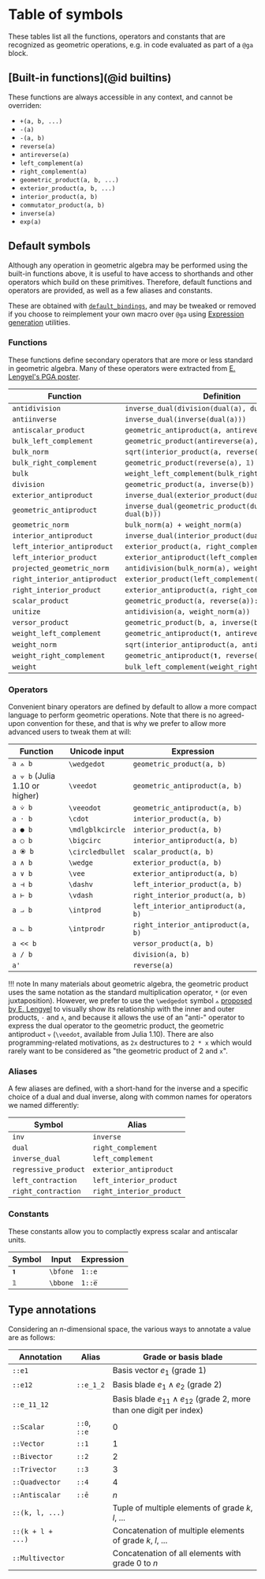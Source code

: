 # Table of symbols

These tables list all the functions, operators and constants that are recognized as geometric operations, e.g. in code evaluated as part of a `@ga` block.

## [Built-in functions](@id builtins)

These functions are always accessible in any context, and cannot be overriden:
- `+(a, b, ...)`
- `-(a)`
- `-(a, b)`
- `reverse(a)`
- `antireverse(a)`
- `left_complement(a)`
- `right_complement(a)`
- `geometric_product(a, b, ...)`
- `exterior_product(a, b, ...)`
- `interior_product(a, b)`
- `commutator_product(a, b)`
- `inverse(a)`
- `exp(a)`

## Default symbols

Although any operation in geometric algebra may be performed using the built-in functions above, it is useful to have access to shorthands and other operators which build on these primitives. Therefore, default functions and operators are provided, as well as a few aliases and constants.

These are obtained with [`default_bindings`](@ref), and may be tweaked or removed if you choose to reimplement your own macro over `@ga` using [Expression generation](@ref) utilities.

### Functions

These functions define secondary operators that are more or less standard in geometric algebra. Many of these operators were extracted from [E. Lengyel's PGA poster](http://projectivegeometricalgebra.org/projgeomalg.pdf).

| Function | Definition |
|---|---|
`antidivision` | `inverse_dual(division(dual(a), dual(b)))`
`antiinverse` | `inverse_dual(inverse(dual(a)))`
`antiscalar_product` | `geometric_antiproduct(a, antireverse(a))::e̅`
`bulk_left_complement` | `geometric_product(antireverse(a), 𝟙)`
`bulk_norm` | `sqrt(interior_product(a, reverse(a)))::e`
`bulk_right_complement` | `geometric_product(reverse(a), 𝟙)`
`bulk` | `weight_left_complement(bulk_right_complement(a))`
`division` | `geometric_product(a, inverse(b))`
`exterior_antiproduct` | `inverse_dual(exterior_product(dual(a), dual(b)))`
`geometric_antiproduct` | `inverse_dual(geometric_product(dual(a), dual(b)))`
`geometric_norm` | `bulk_norm(a) + weight_norm(a)`
`interior_antiproduct` | `inverse_dual(interior_product(dual(a), dual(b)))`
`left_interior_antiproduct` | `exterior_product(a, right_complement(b))`
`left_interior_product` | `exterior_antiproduct(left_complement(a), b)`
`projected_geometric_norm` | `antidivision(bulk_norm(a), weight_norm(a))`
`right_interior_antiproduct` | `exterior_product(left_complement(a), b)`
`right_interior_product` | `exterior_antiproduct(a, right_complement(b))`
`scalar_product` | `geometric_product(a, reverse(a))::Scalar`
`unitize` | `antidivision(a, weight_norm(a))`
`versor_product` | `geometric_product(b, a, inverse(b))`
`weight_left_complement` | `geometric_antiproduct(𝟏, antireverse(a))`
`weight_norm` | `sqrt(interior_antiproduct(a, antireverse(a)))::e̅`
`weight_right_complement` | `geometric_antiproduct(𝟏, reverse(a))`
`weight` | `bulk_left_complement(weight_right_complement(a))`

### Operators

Convenient binary operators are defined by default to allow a more compact language to perform geometric operations. Note that there is no agreed-upon convention for these, and that is why we prefer to allow more advanced users to tweak them at will:

| Function | Unicode input | Expression |
|---|---|---|
| `a ⟑ b` | `\wedgedot` | `geometric_product(a, b)`
| `a ⟇ b` (Julia 1.10 or higher) | `\veedot` | `geometric_antiproduct(a, b)`
| `a ⩒ b` | `\veeodot` | `geometric_antiproduct(a, b)`
| `a ⋅ b` | `\cdot` | `interior_product(a, b)`
| `a ● b` | `\mdlgblkcircle` | `interior_product(a, b)`
| `a ○ b` | `\bigcirc` | `interior_antiproduct(a, b)`
| `a ⦿ b` | `\circledbullet` | `scalar_product(a, b)`
| `a ∧ b` | `\wedge` | `exterior_product(a, b)`
| `a ∨ b` | `\vee` | `exterior_antiproduct(a, b)`
| `a ⊣ b` | `\dashv` | `left_interior_product(a, b)`
| `a ⊢ b` | `\vdash` | `right_interior_product(a, b)`
| `a ⨼ b` | `\intprod` | `left_interior_antiproduct(a, b)`
| `a ⨽ b` | `\intprodr` | `right_interior_antiproduct(a, b)`
| `a << b` | | `versor_product(a, b)`
| `a / b` | | `division(a, b)`
| `a'` | | `reverse(a)`

!!! note
    In many materials about geometric algebra, the geometric product uses the same notation as the standard multiplication operator, `*` (or even juxtaposition). However, we prefer to use the `\wedgedot` symbol `⟑` [proposed by E. Lengyel](https://terathon.com/blog/projective-geometric-algebra-done-right/) to visually show its relationship with the inner and outer products, `⋅` and `∧`, and because it allows the use of an "anti-" operator to express the dual operator to the geometric product, the geometric antiproduct `⟇` (`\veedot`, available from Julia 1.10).
    There are also programming-related motivations, as `2x` destructures to `2 * x` which would rarely want to be considered as "the geometric product of 2 and `x`".


### Aliases

A few aliases are defined, with a short-hand for the inverse and a specific choice of a dual and dual inverse, along with common names for operators we named differently:

| Symbol | Alias |
|---|---|
| `inv` | `inverse`
| `dual` | `right_complement`
| `inverse_dual` | `left_complement`
| `regressive_product` | `exterior_antiproduct`
| `left_contraction` | `left_interior_product`
| `right_contraction` | `right_interior_product`

### Constants

These constants allow you to complactly express scalar and antiscalar units.

| Symbol | Input | Expression |
|---|---|---|
| `𝟏` | `\bfone` | `1::e`
| `𝟙` | `\bbone` | `1::e̅`

## Type annotations

Considering an $n$-dimensional space, the various ways to annotate a value are as follows:

| Annotation | Alias | Grade or basis blade
|---|---|---|
| `::e1` | | Basis vector $e_1$ (grade 1)
| `::e12` | `::e_1_2` | Basis blade $e_1 \wedge e_2$ (grade 2)
| `::e_11_12` | | Basis blade $e_{11} \wedge e_{12}$ (grade 2, more than one digit per index)
| `::Scalar` | `::0`, `::e` | $0$
| `::Vector` | `::1` | $1$
| `::Bivector` | `::2` | $2$
| `::Trivector` | `::3` | $3$
| `::Quadvector` | `::4` | $4$
| `::Antiscalar` | `::ē` | $n$
| `::(k, l, ...)` | | Tuple of multiple elements of grade $k$, $l$, ...
| `::(k + l + ...)` | | Concatenation of multiple elements of grade $k$, $l$, ...
| `::Multivector` | | Concatenation of all elements with grade $0$ to $n$
